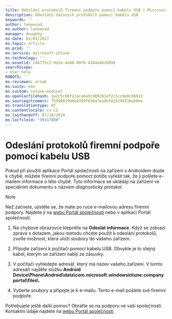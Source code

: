 ```yaml
---
title: Odeslání protokolů firemní podpoře pomocí kabelu USB | Micrososft Docs
description: Odeslání datových protokolů pomocí kabelu USB
keywords: ''
author: lenewsad
ms.author: lanewsad
manager: dougeby
ms.date: 01/03/2017
ms.topic: article
ms.prod: ''
ms.service: microsoft-intune
ms.technology: ''
ms.assetid: c46775c2-9d2a-4a88-89f0-4104a462b898
searchScope:
- User help
ROBOTS: ''
ms.reviewer: arnab
ms.suite: ems
ms.custom: intune-enduser
ms.openlocfilehash: 2a2c5c60f22aca6a9c989281ef2c5cc9e0c66911
ms.sourcegitcommit: f5998019bbb4769fb50a7ea9bf424199516eb9ee
ms.translationtype: HT
ms.contentlocale: cs-CZ
ms.lasthandoff: 07/18/2018
ms.locfileid: "39117850"
---
```

# <a name="send-logs-to-your-company-support-using-a-usb-cable"></a>Odeslání protokolů firemní podpoře pomocí kabelu USB

Pokud při použití aplikace Portál společnosti na zařízení s Androidem dojde k chybě, můžete firemní podpoře pomoct potíže vyřešit tak, že jí pošlete e-mailem informace o této chybě. Tyto informace se ukládají na zařízení ve speciálním dokumentu s názvem _diagnostický protokol_.

> [!Note]
> Než začnete, ujistěte se, že máte po ruce e-mailovou adresu firemní podpory. Najdete ji na [webu Portál společnosti](https://portal.manage.microsoft.com#HelpDeskDialog) nebo v aplikaci Portál společnosti.

1. Na chybové obrazovce klepněte na **Odeslat informace**. Když se zobrazí zpráva s dotazem, jakou metodu chcete použít k odeslání protokolů, zvolte možnost, která uloží soubory do vašeho zařízení.

2. Připojte zařízení k počítači pomocí kabelu USB. Obvykle je to stejný kabel, kterým se zařízení nabíjí ze zásuvky.

3. V počítači vyhledejte adresář, který má název vašeho zařízení. V tomto adresáři najděte složku <strong>Android Device\Phone\Android\data\com.microsoft.windowsintune.companyportal\files\\</strong>.

4. Vyberte soubory a připojte je k e-mailu. Tento e-mail pošlete své firemní podpoře.

Potřebujete ještě další pomoc? Obraťte se na podporu ve vaší společnosti. Kontaktní údaje najdete na [webu Portál společnosti](https://portal.manage.microsoft.com#HelpDeskDialog).
